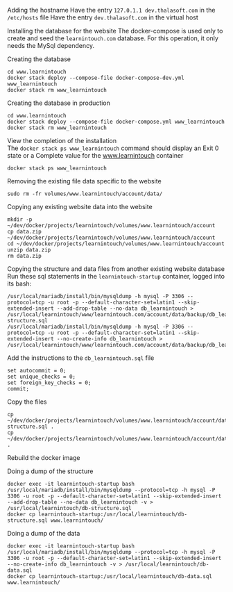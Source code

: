 Adding the hostname
Have the entry `127.0.1.1 dev.thalasoft.com` in the `/etc/hosts` file
Have the entry `dev.thalasoft.com` in the virtual host

Installing the database for the website
The docker-compose is used only to create and seed the `learnintouch.com` database. For this operation, it only needs the MySql dependency.

Creating the database
```
cd www.learnintouch
docker stack deploy --compose-file docker-compose-dev.yml www_learnintouch
docker stack rm www_learnintouch
```

Creating the database in production
```
cd www.learnintouch
docker stack deploy --compose-file docker-compose.yml www_learnintouch
docker stack rm www_learnintouch
```

View the completion of the installation  
The `docker stack ps www_learnintouch` command should display an Exit 0 state or a Complete value for the www.learnintouch container
```
docker stack ps www_learnintouch
```

Removing the existing file data specific to the website
```
sudo rm -fr volumes/www.learnintouch/account/data/
```

Copying any existing website data into the website
```
mkdir -p ~/dev/docker/projects/learnintouch/volumes/www.learnintouch/account
cp data.zip ~/dev/docker/projects/learnintouch/volumes/www.learnintouch/account
cd ~/dev/docker/projects/learnintouch/volumes/www.learnintouch/account
unzip data.zip
rm data.zip
```

Copying the structure and data files from another existing website database  
Run these sql statements in the `learnintouch-startup` container, logged into its bash:
```
/usr/local/mariadb/install/bin/mysqldump -h mysql -P 3306 --protocol=tcp -u root -p --default-character-set=latin1 --skip-extended-insert --add-drop-table --no-data db_learnintouch > /usr/local/learnintouch/www/learnintouch.com/account/data/backup/db_learnintouch-structure.sql
/usr/local/mariadb/install/bin/mysqldump -h mysql -P 3306 --protocol=tcp -u root -p --default-character-set=latin1 --skip-extended-insert --no-create-info db_learnintouch > /usr/local/learnintouch/www/learnintouch.com/account/data/backup/db_learnintouch.sql
```
Add the instructions to the `db_learnintouch.sql` file
```
set autocommit = 0;
set unique_checks = 0;
set foreign_key_checks = 0;
commit;
```
Copy the files
```
cp ~/dev/docker/projects/learnintouch/volumes/www.learnintouch/account/data/backup/db_learnintouch-structure.sql .
cp ~/dev/docker/projects/learnintouch/volumes/www.learnintouch/account/data/backup/db_learnintouch.sql .
```
Rebuild the docker image

Doing a dump of the structure
```
docker exec -it learnintouch-startup bash
/usr/local/mariadb/install/bin/mysqldump --protocol=tcp -h mysql -P 3306 -u root -p --default-character-set=latin1 --skip-extended-insert --add-drop-table --no-data db_learnintouch -v > /usr/local/learnintouch/db-structure.sql
docker cp learnintouch-startup:/usr/local/learnintouch/db-structure.sql www.learnintouch/
```

Doing a dump of the data
```
docker exec -it learnintouch-startup bash
/usr/local/mariadb/install/bin/mysqldump --protocol=tcp -h mysql -P 3306 -u root -p --default-character-set=latin1 --skip-extended-insert --no-create-info db_learnintouch -v > /usr/local/learnintouch/db-data.sql
docker cp learnintouch-startup:/usr/local/learnintouch/db-data.sql www.learnintouch/
```
